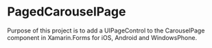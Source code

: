 PagedCarouselPage
=================

Purpose of this project is to add a UIPageControl to the CarouselPage component in Xamarin.Forms for iOS, Android and WindowsPhone.
